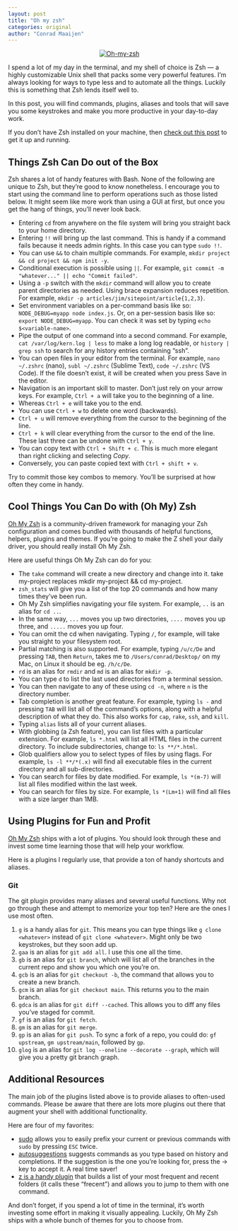 ```yaml
---
layout: post
title: "Oh my zsh"
categories: original
author: "Conrad Maaijen"
---
```


<center>
    <a href="/original/2021/04/23/oh-my-zsh.html">
        <img src="https://user-images.githubusercontent.com/16917278/115882731-575bc080-a44d-11eb-8436-097f9871cab9.png" title="Oh-my-zsh" />
    </a>
</center>

I spend a lot of my day in the terminal, and my shell of choice is Zsh — a highly customizable Unix shell that packs some very powerful features. I’m always looking for ways to type less and to automate all the things. Luckily this is something that Zsh lends itself well to.

In this post, you will find commands, plugins, aliases and tools that will save you some keystrokes and make you more productive in your day-to-day work.

<!--more-->

If you don’t have Zsh installed on your machine, then [check out this post](https://github.com/ohmyzsh/ohmyzsh/wiki/Installing-ZSH) to get it up and running.

## Things Zsh Can Do out of the Box

Zsh shares a lot of handy features with Bash. None of the following are unique to Zsh, but they’re good to know nonetheless. I encourage you to start using the command line to perform operations such as those listed below. It might seem like more work than using a GUI at first, but once you get the hang of things, you’ll never look back.

* Entering `cd` from anywhere on the file system will bring you straight back to your home directory.
* Entering `!!` will bring up the last command. This is handy if a command fails because it needs admin rights. In this case you can type `sudo !!`.
* You can use `&&` to chain multiple commands. For example, `mkdir project && cd project && npm init -y`.
* Conditional execution is possible using `||`. For example, `git commit -m "whatever..." || echo "Commit failed"`.
* Using a `-p` switch with the `mkdir` command will allow you to create parent directories as needed. Using brace expansion reduces repetition. For example, `mkdir -p articles/jim/sitepoint/article{1,2,3}`.
* Set environment variables on a per-command basis like so: `NODE_DEBUG=myapp node index.js`. Or, on a per-session basis like so: `export NODE_DEBUG=myapp`. You can check it was set by typing `echo $<variable-name>`.
* Pipe the output of one command into a second command. For example, `cat /var/log/kern.log | less` to make a long log readable, or `history | grep ssh` to search for any history entries containing “ssh”.
* You can open files in your editor from the terminal. For example, `nano ~/.zshrc` (nano), `subl ~/.zshrc` (Sublime Text), `code ~/.zshrc` (VS Code). If the file doesn’t exist, it will be created when you press Save in the editor.
* Navigation is an important skill to master. Don’t just rely on your arrow keys. For example, `Ctrl + a` will take you to the beginning of a line.
* Whereas `Ctrl + e` will take you to the end.
* You can use `Ctrl + w` to delete one word (backw­ards).
* `Ctrl + u` will remove everything from the cursor to the beginning of the line.
* `Ctrl + k` will clear everything from the cursor to the end of the line. These last three can be undone with `Ctrl + y`.
* You can copy text with `Ctrl + Shift + c`. This is much more elegant than right clicking and selecting *Copy*.
* Conversely, you can paste copied text with `Ctrl + shift + v`.

Try to commit those key combos to memory. You’ll be surprised at how often they come in handy.

## Cool Things You Can Do with (Oh My) Zsh
[Oh My Zsh](https://ohmyz.sh/) is a community-driven framework for managing your Zsh configuration and comes bundled with thousands of helpful functions, helpers, plugins and themes. If you’re going to make the Z shell your daily driver, you should really install Oh My Zsh.

Here are useful things Oh My Zsh can do for you:

* The `take` command will create a new directory and change into it. take my-project replaces mkdir my-project && cd my-project.
* `zsh_stats` will give you a list of the top 20 commands and how many times they’ve been run.
* Oh My Zsh simplifies navigating your file system. For example, `..` is an alias for `cd ..`.
* In the same way, `...` moves you up two directories, `....` moves you up three, and `.....` moves you up four.
* You can omit the cd when navigating. Typing `/`, for example, will take you straight to your filesystem root.
* Partial matching is also supported. For example, typing `/u/c/De` and pressing `TAB`, then `Return`, takes me to `/Users/conrad/Desktop/` on my Mac, on Linux it should be eg. `/h/c/De`.
* `rd` is an alias for `rmdir` and `md` is an alias for `mkdir -p`.
* You can type `d` to list the last used directories from a terminal session.
* You can then navigate to any of these using `cd -n`, where `n` is the directory number.
* Tab completion is another great feature. For example, typing `ls -` and pressing `TAB` will list all of the command’s options, along with a helpful description of what they do. This also works for `cap`, `rake`, `ssh`, and `kill`.
* Typing `alias` lists all of your current aliases.
* With globbing (a Zsh feature), you can list files with a particular extension. For example, `ls *.html` will list all HTML files in the current directory. To include subdirectories, change to: `ls **/*.html`.
* Glob qualifiers allow you to select types of files by using flags. For example, `ls -l **/*(.x)` will find all executable files in the current directory and all sub-directories.
* You can search for files by date modified. For example, `ls *(m-7)` will list all files modified within the last week.
* You can search for files by size. For example, `ls *(Lm+1)` will find all files with a size larger than 1MB.

## Using Plugins for Fun and Profit

[Oh My Zsh](https://github.com/robbyrussell/oh-my-zsh/wiki/plugins) ships with a lot of plugins. You should look through these and invest some time learning those that will help your workflow.

Here is a plugins I regularly use, that provide a ton of handy shortcuts and aliases.

### Git

The git plugin provides many aliases and several useful functions. Why not go through these and attempt to memorize your top ten? Here are the ones I use most often.

1. `g` is a handy alias for `git`. This means you can type things like `g clone <whatever>` instead of `git clone <whatever>`. Might only be two keystrokes, but they soon add up.
2. `gaa` is an alias for `git add all`. I use this one all the time.
3. `gb` is an alias for `git branch`, which will list all of the branches in the current repo and show you which one you’re on.
4. `gcb` is an alias for `git checkout -b`, the command that allows you to create a new branch.
5. `gcm` is an alias for `git checkout main`. This returns you to the main branch.
6. `gdca` is an alias for `git diff --cached`. This allows you to diff any files you’ve staged for commit.
7. `gf` is an alias for `git fetch`.
8. `gm` is an alias for `git merge`.
9. `gp` is an alias for `git push`. To sync a fork of a repo, you could do: `gf upstream`, `gm upstream/main`, followed by `gp`.
10. `glog` is an alias for `git log --oneline --decorate --graph`, which will give you a pretty git branch graph.

## Additional Resources
The main job of the plugins listed above is to provide aliases to often-used commands. Please be aware that there are lots more plugins out there that augment your shell with additional functionality.

Here are four of my favorites:

* [sudo](https://github.com/ohmyzsh/ohmyzsh/tree/master/plugins/sudo) allows you to easily prefix your current or previous commands with `sudo` by pressing `ESC` twice.
* [autosuggestions](https://github.com/zsh-users/zsh-autosuggestions) suggests commands as you type based on history and completions. If the suggestion is the one you’re looking for, press the → key to accept it. A real time saver!
* [z is a handy plugin](https://github.com/rupa/z) that builds a list of your most frequent and recent folders (it calls these “frecent”) and allows you to jump to them with one command.

And don’t forget, if you spend a lot of time in the terminal, it’s worth investing some effort in making it visually appealing. Luckily, Oh My Zsh ships with a whole bunch of themes for you to choose from.
